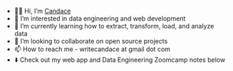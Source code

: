 - 👋🏾 Hi, I’m [Candace](https://teacherc.github.io/about)
- 👀 I’m interested in data engineering and web development
- 🌱 I’m currently learning how to extract, transform, load, and analyze data
- 💞️ I’m looking to collaborate on open source projects
- 📫 How to reach me - writecandace at gmail dot com
- ⬇️ Check out my web app and Data Engineering Zoomcamp notes below
